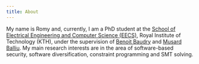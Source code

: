 ```yaml
---
title: About
---
```

My name is Romy and, currently,
I am a PhD student at the [School of Electrical Engineering and Computer Science (EECS)](https://www.kth.se/en/eecs/skolan-for-elektroteknik-och-datavetenskap-1.760855),
Royal Institute of Technology (KTH), 
under the supervision of [Benoit Baudry](https://www.kth.se/profile/baudry) and [Musard Balliu](https://people.kth.se/~musard/). 
My main research interests are in the area of software-based security, 
software diversification, constraint programming and SMT solving.
